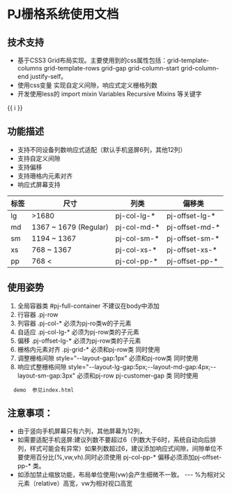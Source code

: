 # PJ栅格系统使用文档   <Badge text="beta" type="warning"/> <Badge text="默认主题"/>

## 技术支持
- 基于CSS3 Grid布局实现。主要使用到的css属性包括：grid-template-columns grid-template-rows  grid-gap grid-column-start  grid-column-end justify-self。
- 使用css变量 实现自定义间隙，响应式定义栅格列数
- 开发使用less的 import mixin  Variables  Recursive Mixins 等关键字

<dynamic-a> </dynamic-a>
<span v-for="i in 3">{{ i }} </span>

## 功能描述

- 支持不同设备列数响应式适配（默认手机竖屏6列，其他12列）
- 支持自定义间隙
- 支持偏移
- 支持珊格内元素对齐
- 响应式屏幕支持  


|  标签   | 尺寸  |  列类 | 偏移类 |
|  ----  | ----  | ----| ---- |
| lg  |  >1680 | pj-col-lg-* | pj-offset-lg-* |
| md  | 1367 ~ 1679 (Regular) |  pj-col-md-* | pj-offset-md-* |
| sm  | 1194 ~ 1367 |  pj-col-sm-* | pj-offset-sm-* |
| xs  | 768 ~ 1367  |  pj-col-xs-* | pj-offset-xs-* |
| pp  | 768 <  |  pj-col-pp-* | pj-offset-pp-* |



## 使用姿势
1. 全局容器类       #pj-full-container   不建议在body中添加
2. 行容器          .pj-row                
3. 列容器          .pj-col-*  必须为pj-ro类w的子元素  
4. 自适应          .pj-col-lg-*  必须为pj-row类的子元素  
5. 偏移            .pj-offset-lg-*  必须为pj-row类的子元素  
6. 栅格内元素对齐    .pj-grid-*   必须和pj-row类 同时使用
7. 调整栅格间隙      style="--layout-gap:1px" 必须和pj-row类 同时使用
8. 响应式整栅格间隙   style="--layout-lg-gap:5px;--layout-md-gap:4px;--layout-sm-gap:3px" 必须和pj-row pj-customer-gap 类 同时使用

```
  demo  参见index.html
```

## 注意事项：
- 由于竖向手机屏幕只有六列，其他屏幕为12列，
- 如需要适配手机竖屏:建议列数不要超过6（列数大于6时，系统自动向后排列，样式可能会有异常）如果列数超过6，建议添加响应式间隙，间隙单位不要使用百分比(%,vw,vh).同时必须使用 pj-col-pp-*  偏移必须添加pj-offset-pp-*  类。
- 如添加禁止缩放功能，布局单位使用(vw)会产生细微不一致。                         ---  %为相对父元素（relative）高宽，vw为相对视口高宽

